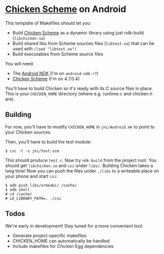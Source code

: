   [Chicken Scheme]: http://call-cc.org
  [Android NDK]: http://developer.android.com/sdk/ndk/index.html

# [Chicken Scheme] on Android

This template of Makefiles should let you:

* Build [Chicken Scheme] as a dynamic library using just ndk-build (`libchicken.so`)
* Build shared libs from Scheme sources files (`libtest.so`) that can be used with `(load "libtest.so")`
* Build executables from Scheme source files


You will need:

* The [Android NDK] (I'm on `android-ndk-r7`)
* [Chicken Scheme] (I'm on 4.7.0.4) 

You'll have to build Chicken so it's ready with its C source files in place. This is your `CHICKEN_HOME` directory (where e.g. runtime.c and chicken.h are).

## Building 

For now, you'll have to modify `CHICKEN_HOME` in `jni/Android.mk` to point to your Chicken sources.

Then, you'll have to build the test module:

    $ csc -t -s jni/test.scm

This should produce `test.c`. Now try `ndk-build` from the project root. You should get `libchicken.so` and `csi` under `libs/`. Building Chicken takes a long time! Now you can push the files under `./libs` to a writeable place on your phone and start `csi`:

    $ adb push libs/armeabi/ /cache/
    $ adb shell
    # cd /cache/
    # LD_LIBRARY_PATH=. ./csi

## Todos

We're early in development! Stay tuned for a more convenient tool:

* Generate project-specific makefiles
 * CHICKEN_HOME can automatically be handled
* Include makefiles for Chicken Egg dependencies


